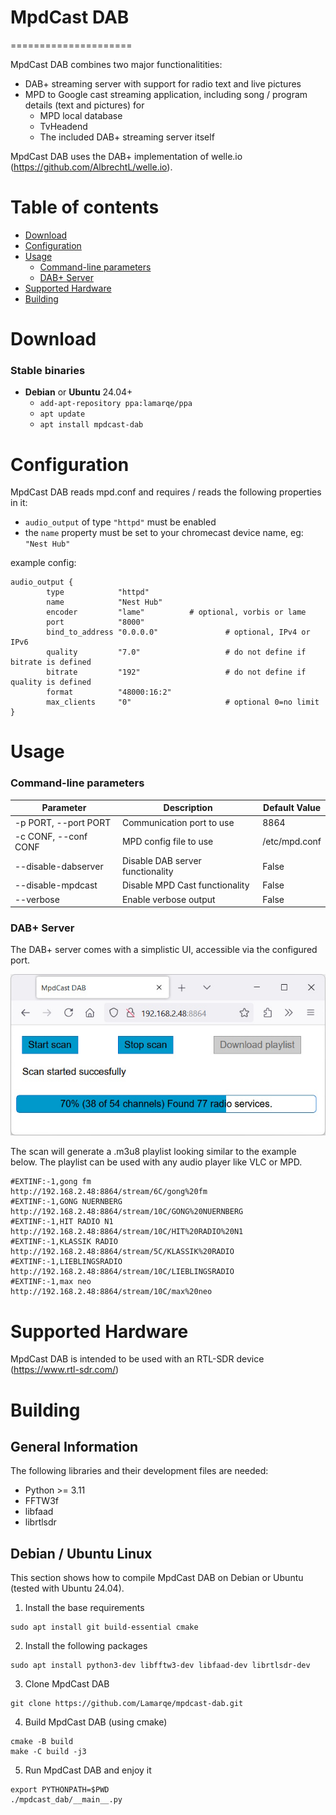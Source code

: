 # MpdCast DAB
=====================

MpdCast DAB combines two major functionalitities: 
* DAB+ streaming server with support for radio text and live pictures
* MPD to Google cast streaming application, including song / program details (text and pictures) for
    * MPD local database
    * TvHeadend
    * The included DAB+ streaming server itself

MpdCast DAB uses the DAB+ implementation of welle.io (https://github.com/AlbrechtL/welle.io).

Table of contents
====

  * [Download](#download)
  * [Configuration](#configuration)
  * [Usage](#usage)
    * [Command-line parameters](#command-line-parameters) 
    * [DAB+ Server](#dab-server)
  * [Supported Hardware](#supported-hardware)
  * [Building](#building)

Download
========
### Stable binaries
* **Debian** or **Ubuntu** 24.04+
  * `add-apt-repository ppa:lamarqe/ppa`
  * `apt update`
  * `apt install mpdcast-dab`

Configuration
=====
MpdCast DAB reads mpd.conf and requires / reads the following properties in it:
  * `audio_output` of type `"httpd"` must be enabled
  * the `name` property must be set to your chromecast device name, eg: `"Nest Hub"`

example config:

```
audio_output {
        type            "httpd"
        name            "Nest Hub"
        encoder         "lame"          # optional, vorbis or lame
        port            "8000"
        bind_to_address "0.0.0.0"               # optional, IPv4 or IPv6
        quality         "7.0"                   # do not define if bitrate is defined
        bitrate         "192"                   # do not define if quality is defined
        format          "48000:16:2"
        max_clients     "0"                     # optional 0=no limit
}
```

  
Usage
=====
### Command-line parameters

Parameter | Description | Default Value
------ | ---------- | ---------- 
-p PORT, --port PORT | Communication port to use | 8864
-c CONF, --conf CONF | MPD config file to use | /etc/mpd.conf
--disable-dabserver | Disable DAB server functionality | False
--disable-mpdcast | Disable MPD Cast functionality | False
--verbose | Enable verbose output | False

### DAB+ Server
The DAB+ server comes with a simplistic UI, accessible via the configured port.

![Screenshot](https://github.com/Lamarqe/mpdcast-dab/raw/main/scanner.jpg)

The scan will generate a .m3u8 playlist looking similar to the example below.
The playlist can be used with any audio player like VLC or MPD. 
```
#EXTINF:-1,gong fm
http://192.168.2.48:8864/stream/6C/gong%20fm
#EXTINF:-1,GONG NUERNBERG
http://192.168.2.48:8864/stream/10C/GONG%20NUERNBERG
#EXTINF:-1,HIT RADIO N1
http://192.168.2.48:8864/stream/10C/HIT%20RADIO%20N1
#EXTINF:-1,KLASSIK RADIO
http://192.168.2.48:8864/stream/5C/KLASSIK%20RADIO
#EXTINF:-1,LIEBLINGSRADIO
http://192.168.2.48:8864/stream/10C/LIEBLINGSRADIO
#EXTINF:-1,max neo
http://192.168.2.48:8864/stream/10C/max%20neo
```

Supported Hardware
====================
MpdCast DAB is intended to be used with an RTL-SDR device (https://www.rtl-sdr.com/)

Building
====================

General Information
---
The following libraries and their development files are needed:
* Python >= 3.11 
* FFTW3f
* libfaad
* librtlsdr

Debian / Ubuntu Linux
---
This section shows how to compile MpdCast DAB on Debian or Ubuntu (tested with Ubuntu 24.04).

1. Install the base requirements

```
sudo apt install git build-essential cmake
```

2. Install the following packages

```
sudo apt install python3-dev libfftw3-dev libfaad-dev librtlsdr-dev
```

3. Clone MpdCast DAB

```
git clone https://github.com/Lamarqe/mpdcast-dab.git
```

4. Build MpdCast DAB (using cmake)

```
cmake -B build
make -C build -j3
```

5. Run MpdCast DAB and enjoy it

```
export PYTHONPATH=$PWD
./mpdcast_dab/__main__.py
```
